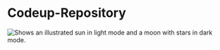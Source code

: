 # Codeup-Repository

<picture>
  <source media="(prefers-color-scheme: dark)" srcset="[https://www.deviantart.com/melspyrose/art/Beast-Wars-Predacon-Insignia-868594143](https://www.deviantart.com/melspyrose/art/Beast-Wars-Predacon-Insignia-868594143)">
  <source media="(prefers-color-scheme: light)" srcset="https://www.deviantart.com/melspyrose/art/Beast-Wars-Predacon-Insignia-868594143">
  <img alt="Shows an illustrated sun in light mode and a moon with stars in dark mode." src="https://www.deviantart.com/melspyrose/art/Beast-Wars-Predacon-Insignia-868594143">
</picture>
